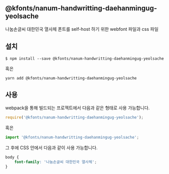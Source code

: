 
@kfonts/nanum-handwritting-daehanmingug-yeolsache
---------------------

나눔손글씨 대한민국 열사체 폰트를 self-host 하기 위한 webfont 파일과 css 파일

설치
----

```
$ npm install --save @kfonts/nanum-handwritting-daehanmingug-yeolsache
```

혹은

```
yarn add @kfonts/nanum-handwritting-daehanmingug-yeolsache
```

사용
----

webpack을 통해 빌드되는 프로젝트에서 다음과 같은 형태로 사용 가능합니다.

```js
require('@kfonts/nanum-handwritting-daehanmingug-yeolsache');
```

혹은

```js
import '@kfonts/nanum-handwritting-daehanmingug-yeolsache';
```

그 후에 CSS 안에서 다음과 같이 사용 가능합니다.

```css
body {
    font-family: '나눔손글씨 대한민국 열사체';
}
```
